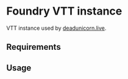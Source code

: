 Foundry VTT instance
====================

VTT instance used by [deadunicorn.live](https://deadunicorn.live).

Requirements
------------

Usage
-----

